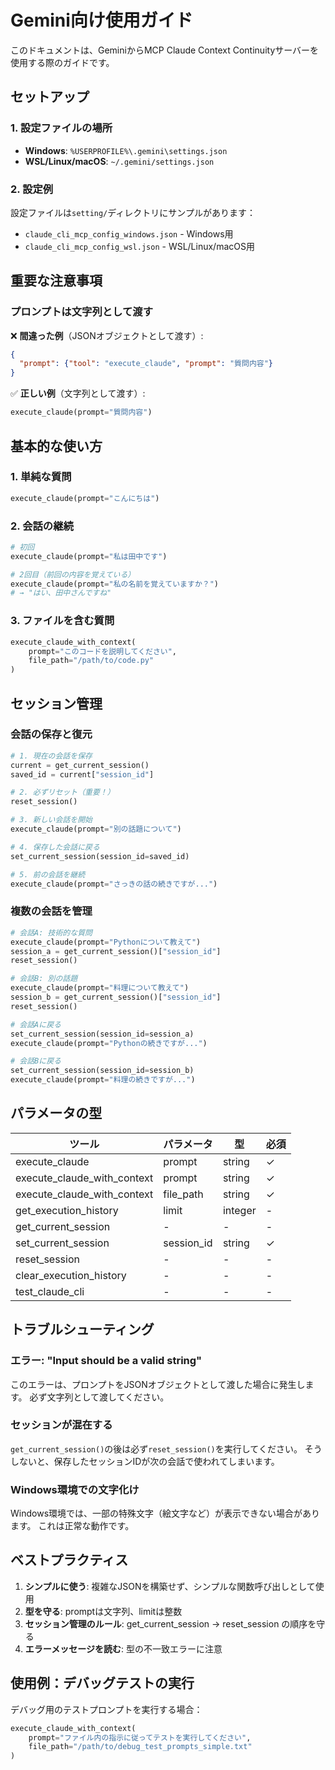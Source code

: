 # Gemini向け使用ガイド

このドキュメントは、GeminiからMCP Claude Context Continuityサーバーを使用する際のガイドです。

## セットアップ

### 1. 設定ファイルの場所

- **Windows**: `%USERPROFILE%\.gemini\settings.json`
- **WSL/Linux/macOS**: `~/.gemini/settings.json`

### 2. 設定例

設定ファイルは`setting/`ディレクトリにサンプルがあります：
- `claude_cli_mcp_config_windows.json` - Windows用
- `claude_cli_mcp_config_wsl.json` - WSL/Linux/macOS用

## 重要な注意事項

### プロンプトは文字列として渡す

❌ **間違った例**（JSONオブジェクトとして渡す）:
```json
{
  "prompt": {"tool": "execute_claude", "prompt": "質問内容"}
}
```

✅ **正しい例**（文字列として渡す）:
```python
execute_claude(prompt="質問内容")
```

## 基本的な使い方

### 1. 単純な質問
```python
execute_claude(prompt="こんにちは")
```

### 2. 会話の継続
```python
# 初回
execute_claude(prompt="私は田中です")

# 2回目（前回の内容を覚えている）
execute_claude(prompt="私の名前を覚えていますか？")
# → "はい、田中さんですね"
```

### 3. ファイルを含む質問
```python
execute_claude_with_context(
    prompt="このコードを説明してください",
    file_path="/path/to/code.py"
)
```

## セッション管理

### 会話の保存と復元

```python
# 1. 現在の会話を保存
current = get_current_session()
saved_id = current["session_id"]

# 2. 必ずリセット（重要！）
reset_session()

# 3. 新しい会話を開始
execute_claude(prompt="別の話題について")

# 4. 保存した会話に戻る
set_current_session(session_id=saved_id)

# 5. 前の会話を継続
execute_claude(prompt="さっきの話の続きですが...")
```

### 複数の会話を管理

```python
# 会話A: 技術的な質問
execute_claude(prompt="Pythonについて教えて")
session_a = get_current_session()["session_id"]
reset_session()

# 会話B: 別の話題
execute_claude(prompt="料理について教えて")
session_b = get_current_session()["session_id"]
reset_session()

# 会話Aに戻る
set_current_session(session_id=session_a)
execute_claude(prompt="Pythonの続きですが...")

# 会話Bに戻る
set_current_session(session_id=session_b)
execute_claude(prompt="料理の続きですが...")
```

## パラメータの型

| ツール | パラメータ | 型 | 必須 |
|--------|-----------|-----|------|
| execute_claude | prompt | string | ✓ |
| execute_claude_with_context | prompt | string | ✓ |
| execute_claude_with_context | file_path | string | ✓ |
| get_execution_history | limit | integer | - |
| get_current_session | - | - | - |
| set_current_session | session_id | string | ✓ |
| reset_session | - | - | - |
| clear_execution_history | - | - | - |
| test_claude_cli | - | - | - |

## トラブルシューティング

### エラー: "Input should be a valid string"

このエラーは、プロンプトをJSONオブジェクトとして渡した場合に発生します。
必ず文字列として渡してください。

### セッションが混在する

`get_current_session()`の後は必ず`reset_session()`を実行してください。
そうしないと、保存したセッションIDが次の会話で使われてしまいます。

### Windows環境での文字化け

Windows環境では、一部の特殊文字（絵文字など）が表示できない場合があります。
これは正常な動作です。

## ベストプラクティス

1. **シンプルに使う**: 複雑なJSONを構築せず、シンプルな関数呼び出しとして使用
2. **型を守る**: promptは文字列、limitは整数
3. **セッション管理のルール**: get_current_session → reset_session の順序を守る
4. **エラーメッセージを読む**: 型の不一致エラーに注意

## 使用例：デバッグテストの実行

デバッグ用のテストプロンプトを実行する場合：

```python
execute_claude_with_context(
    prompt="ファイル内の指示に従ってテストを実行してください",
    file_path="/path/to/debug_test_prompts_simple.txt"
)
```